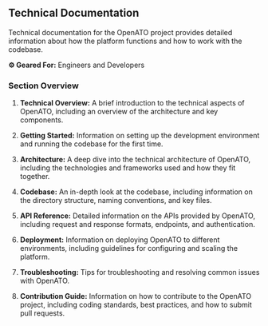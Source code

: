 
## Technical Documentation

Technical documentation for the OpenATO project provides detailed information about how the platform functions and how to work with the codebase.

**⚙ Geared For:** Engineers and Developers

### Section Overview

1. **Technical Overview:** A brief introduction to the technical aspects of OpenATO, including an overview of the architecture and key components.

2. **Getting Started:** Information on setting up the development environment and running the codebase for the first time.

3. **Architecture:** A deep dive into the technical architecture of OpenATO, including the technologies and frameworks used and how they fit together.

4. **Codebase:** An in-depth look at the codebase, including information on the directory structure, naming conventions, and key files.

5. **API Reference:** Detailed information on the APIs provided by OpenATO, including request and response formats, endpoints, and authentication.

6. **Deployment:** Information on deploying OpenATO to different environments, including guidelines for configuring and scaling the platform.

7. **Troubleshooting:** Tips for troubleshooting and resolving common issues with OpenATO.

8. **Contribution Guide:** Information on how to contribute to the OpenATO project, including coding standards, best practices, and how to submit pull requests.

